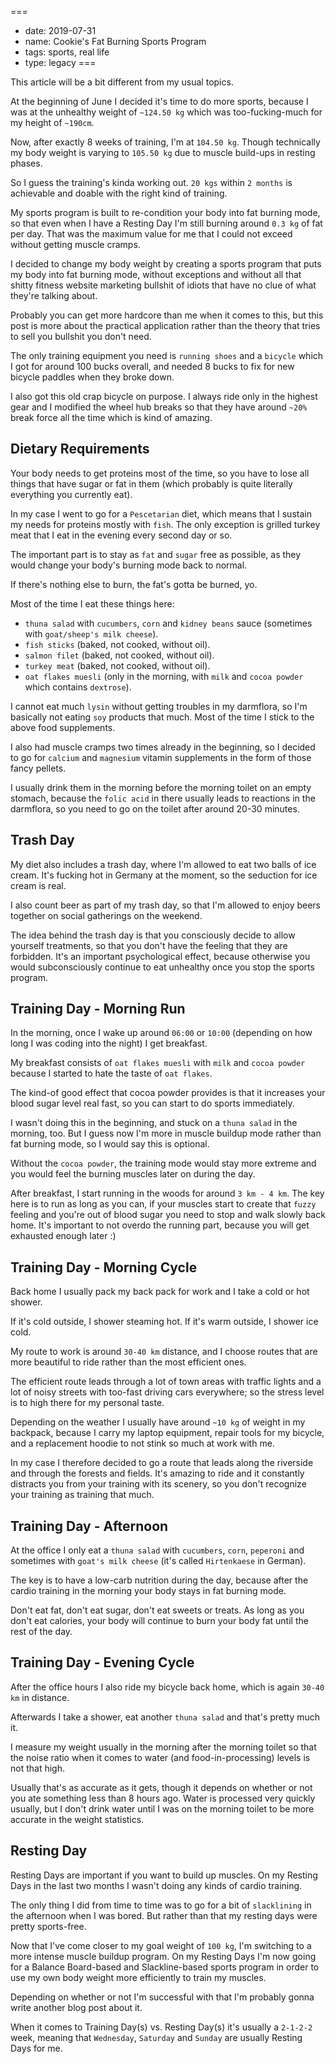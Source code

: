 ===
- date: 2019-07-31
- name: Cookie's Fat Burning Sports Program
- tags: sports, real life
- type: legacy
===

This article will be a bit different from my usual topics.

At the beginning of June I decided it's time to do more sports,
because I was at the unhealthy weight of `~124.50 kg` which was
too-fucking-much for my height of `~190cm`.

Now, after exactly 8 weeks of training, I'm at `104.50 kg`. Though
technically my body weight is varying to `105.50 kg` due to muscle
build-ups in resting phases.

So I guess the training's kinda working out. `20 kgs` within `2 months`
is achievable and doable with the right kind of training.

My sports program is built to re-condition your body into fat burning
mode, so that even when I have a Resting Day I'm still burning around
`0.3 kg` of fat per day. That was the maximum value for me that I could
not exceed without getting muscle cramps.

I decided to change my body weight by creating a sports program that
puts my body into fat burning mode, without exceptions and without
all that shitty fitness website marketing bullshit of idiots that
have no clue of what they're talking about.

Probably you can get more hardcore than me when it comes to this,
but this post is more about the practical application rather than
the theory that tries to sell you bullshit you don't need.

The only training equipment you need is `running shoes` and a `bicycle`
which I got for around 100 bucks overall, and needed 8 bucks to fix
for new bicycle paddles when they broke down.

I also got this old crap bicycle on purpose. I always ride only in the
highest gear and I modified the wheel hub breaks so that they have
around `~20%` break force all the time which is kind of amazing.


## Dietary Requirements

Your body needs to get proteins most of the time, so you have to
lose all things that have sugar or fat in them (which probably
is quite literally everything you currently eat).

In my case I went to go for a `Pescetarian` diet, which means that
I sustain my needs for proteins mostly with `fish`. The only
exception is grilled turkey meat that I eat in the evening every
second day or so.

The important part is to stay as `fat` and `sugar` free as possible,
as they would change your body's burning mode back to normal.

If there's nothing else to burn, the fat's gotta be burned, yo.

Most of the time I eat these things here:

- `thuna salad` with `cucumbers`, `corn` and `kidney beans` sauce (sometimes with `goat/sheep's milk cheese`).
- `fish sticks` (baked, not cooked, without oil).
- `salmon filet` (baked, not cooked, without oil).
- `turkey meat` (baked, not cooked, without oil).
- `oat flakes muesli` (only in the morning, with `milk` and `cocoa powder` which contains `dextrose`).

I cannot eat much `lysin` without getting troubles in my darmflora,
so I'm basically not eating `soy` products that much. Most of the
time I stick to the above food supplements.

I also had muscle cramps two times already in the beginning, so
I decided to go for `calcium` and `magnesium` vitamin supplements
in the form of those fancy pellets.

I usually drink them in the morning before the morning toilet on
an empty stomach, because the `folic acid` in there usually leads
to reactions in the darmflora, so you need to go on the toilet
after around 20-30 minutes.


## Trash Day

My diet also includes a trash day, where I'm allowed to eat two
balls of ice cream. It's fucking hot in Germany at the moment, so
the seduction for ice cream is real.

I also count beer as part of my trash day, so that I'm allowed to
enjoy beers together on social gatherings on the weekend.

The idea behind the trash day is that you consciously decide to
allow yourself treatments, so that you don't have the feeling
that they are forbidden. It's an important psychological effect,
because otherwise you would subconsciously continue to eat unhealthy
once you stop the sports program.


## Training Day - Morning Run

In the morning, once I wake up around `06:00` or `10:00` (depending
on how long I was coding into the night) I get breakfast.

My breakfast consists of `oat flakes muesli` with `milk` and `cocoa powder`
because I started to hate the taste of `oat flakes`.

The kind-of good effect that cocoa powder provides is that it increases
your blood sugar level real fast, so you can start to do sports immediately.

I wasn't doing this in the beginning, and stuck on a `thuna salad` in the
morning, too. But I guess now I'm more in muscle buildup mode rather than
fat burning mode, so I would say this is optional.

Without the `cocoa powder`, the training mode would stay more extreme
and you would feel the burning muscles later on during the day.

After breakfast, I start running in the woods for around `3 km - 4 km`.
The key here is to run as long as you can, if your muscles start to create
that `fuzzy` feeling and you're out of blood sugar you need to stop and
walk slowly back home. It's important to not overdo the running part, because
you will get exhausted enough later :)


## Training Day - Morning Cycle

Back home I usually pack my back pack for work and I take a cold or hot shower.

If it's cold outside, I shower steaming hot.
If it's warm outside, I shower ice cold.

My route to work is around `30-40 km` distance, and I choose routes that are
more beautiful to ride rather than the most efficient ones.

The efficient route leads through a lot of town areas with traffic lights and
a lot of noisy streets with too-fast driving cars everywhere; so the stress
level is to high there for my personal taste.

Depending on the weather I usually have around `~10 kg` of weight in my backpack,
because I carry my laptop equipment, repair tools for my bicycle, and a replacement
hoodie to not stink so much at work with me.

In my case I therefore decided to go a route that leads along the riverside
and through the forests and fields. It's amazing to ride and it constantly
distracts you from your training with its scenery, so you don't recognize
your training as training that much.


## Training Day - Afternoon

At the office I only eat a `thuna salad` with `cucumbers`, `corn`, `peperoni`
and sometimes with `goat's milk cheese` (it's called `Hirtenkaese` in German).

The key is to have a low-carb nutrition during the day, because after the cardio
training in the morning your body stays in fat burning mode.

Don't eat fat, don't eat sugar, don't eat sweets or treats. As long as you don't
eat calories, your body will continue to burn your body fat until the rest of the
day.


## Training Day - Evening Cycle

After the office hours I also ride my bicycle back home, which is again `30-40 km`
in distance.

Afterwards I take a shower, eat another `thuna salad` and that's pretty much it.

I measure my weight usually in the morning after the morning toilet so that the
noise ratio when it comes to water (and food-in-processing) levels is not that
high.

Usually that's as accurate as it gets, though it depends on whether or not you
ate something less than 8 hours ago. Water is processed very quickly usually,
but I don't drink water until I was on the morning toilet to be more accurate
in the weight statistics.


## Resting Day

Resting Days are important if you want to build up muscles. On my Resting Days
in the last two months I wasn't doing any kinds of cardio training.

The only thing I did from time to time was to go for a bit of `slacklining` in
the afternoon when I was bored. But rather than that my resting days were pretty
sports-free.

Now that I've come closer to my goal weight of `100 kg`, I'm switching to a more
intense muscle buildup program. On my Resting Days I'm now going for a Balance
Board-based and Slackline-based sports program in order to use my own body weight
more efficiently to train my muscles.

Depending on whether or not I'm successful with that I'm probably gonna write
another blog post about it.

When it comes to Training Day(s) vs. Resting Day(s) it's usually a `2-1-2-2` week,
meaning that `Wednesday`, `Saturday` and `Sunday` are usually Resting Days for me.


